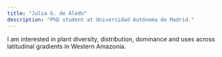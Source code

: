 ```yaml
---
title: "Julia G. de Aledo"
description: "PhD student at Universidad Autónoma de Madrid."
---
```


I am interested in plant diversity, distribution, dominance and uses across latitudinal gradients in Western Amazonia.

